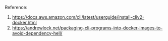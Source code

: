 Reference: 
1. https://docs.aws.amazon.com/cli/latest/userguide/install-cliv2-docker.html 
2. https://andrewlock.net/packaging-cli-programs-into-docker-images-to-avoid-dependency-hell/

